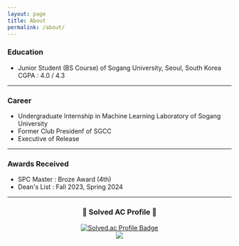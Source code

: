 ```yaml
---
layout: page
title: About
permalink: /about/
---
```


### Education
- Junior Student (BS Course) of Sogang University, Seoul, South Korea  
CGPA : 4.0 / 4.3

---

### Career
- Undergraduate Internship in Machine Learning Laboratory of Sogang University  
- Former Club Presidenf of SGCC
- Executive of Release

---

### Awards Received
- SPC Master : Broze Award (4th)
- Dean's List : Fall 2023, Spring 2024

---

<h3 align="center">🎈 Solved AC Profile 🎈</h3>
<p align="center">
    <a href="https://solved.ac/eodnjs5498/">
        <img src="http://mazassumnida.wtf/api/v2/generate_badge?boj=eodnjs5498" alt="Solved.ac Profile Badge"/><br>
        <img src="http://mazandi.herokuapp.com/api?handle=eodnjs5498&theme=dark"/>
    </a>
</p>